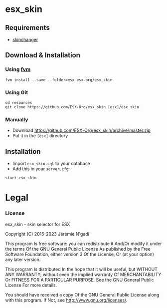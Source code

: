 # esx_skin

## Requirements

-   [skinchanger](https://github.com/ESX-Org/skinchanger)

## Download & Installation

### Using [fvm](https://github.com/qlaffont/fvm-installer)

```
fvm install --save --folder=esx esx-org/esx_skin
```

### Using Git

```
cd resources
git clone https://github.com/ESX-Org/esx_skin [esx]/esx_skin
```

### Manually

-   Download https://github.com/ESX-Org/esx_skin/archive/master.zip
-   Put it in the `[esx]` directory

## Installation

-   Import `esx_skin.sql` to your database
-   Add this in your `server.cfg`:

```
start esx_skin
```

# Legal

### License

esx_skin - skin selector for ESX

Copyright (C) 2015-2023 Jérémie N'gadi

This program Is free software: you can redistribute it And/Or modify it under the terms Of the GNU General Public
License As published by the Free Software Foundation, either version 3 Of the License, Or (at your option) any later
version.

This program Is distributed In the hope that it will be useful, but WITHOUT ANY WARRANTY; without even the implied
warranty Of MERCHANTABILITY Or FITNESS FOR A PARTICULAR PURPOSE. See the GNU General Public License For more details.

You should have received a copy Of the GNU General Public License along with this program. If Not, see
http://www.gnu.org/licenses/.
